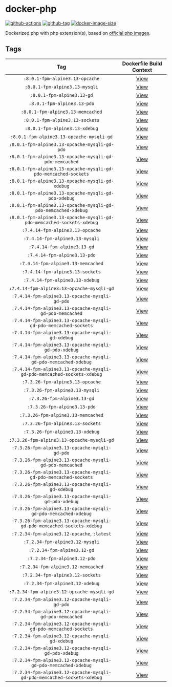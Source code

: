 # docker-php

[![github-actions](https://github.com/theohbrothers/docker-php/workflows/ci-master-pr/badge.svg)](https://github.com/theohbrothers/docker-php/actions)
[![github-tag](https://img.shields.io/github/tag/theohbrothers/docker-php)](https://github.com/theohbrothers/docker-php/releases/)
[![docker-image-size](https://img.shields.io/docker/image-size/theohbrothers/docker-php/latest)](https://hub.docker.com/r/theohbrothers/docker-php)

Dockerized php with php extension(s), based on [official php images](https://hub.docker.com/_/php).

## Tags

| Tag | Dockerfile Build Context |
|:-------:|:---------:|
| `:8.0.1-fpm-alpine3.13-opcache` | [View](variants/8.0.1-fpm-alpine3.13-opcache ) |
| `:8.0.1-fpm-alpine3.13-mysqli` | [View](variants/8.0.1-fpm-alpine3.13-mysqli ) |
| `:8.0.1-fpm-alpine3.13-gd` | [View](variants/8.0.1-fpm-alpine3.13-gd ) |
| `:8.0.1-fpm-alpine3.13-pdo` | [View](variants/8.0.1-fpm-alpine3.13-pdo ) |
| `:8.0.1-fpm-alpine3.13-memcached` | [View](variants/8.0.1-fpm-alpine3.13-memcached ) |
| `:8.0.1-fpm-alpine3.13-sockets` | [View](variants/8.0.1-fpm-alpine3.13-sockets ) |
| `:8.0.1-fpm-alpine3.13-xdebug` | [View](variants/8.0.1-fpm-alpine3.13-xdebug ) |
| `:8.0.1-fpm-alpine3.13-opcache-mysqli-gd` | [View](variants/8.0.1-fpm-alpine3.13-opcache-mysqli-gd ) |
| `:8.0.1-fpm-alpine3.13-opcache-mysqli-gd-pdo` | [View](variants/8.0.1-fpm-alpine3.13-opcache-mysqli-gd-pdo ) |
| `:8.0.1-fpm-alpine3.13-opcache-mysqli-gd-pdo-memcached` | [View](variants/8.0.1-fpm-alpine3.13-opcache-mysqli-gd-pdo-memcached ) |
| `:8.0.1-fpm-alpine3.13-opcache-mysqli-gd-pdo-memcached-sockets` | [View](variants/8.0.1-fpm-alpine3.13-opcache-mysqli-gd-pdo-memcached-sockets ) |
| `:8.0.1-fpm-alpine3.13-opcache-mysqli-gd-xdebug` | [View](variants/8.0.1-fpm-alpine3.13-opcache-mysqli-gd-xdebug ) |
| `:8.0.1-fpm-alpine3.13-opcache-mysqli-gd-pdo-xdebug` | [View](variants/8.0.1-fpm-alpine3.13-opcache-mysqli-gd-pdo-xdebug ) |
| `:8.0.1-fpm-alpine3.13-opcache-mysqli-gd-pdo-memcached-xdebug` | [View](variants/8.0.1-fpm-alpine3.13-opcache-mysqli-gd-pdo-memcached-xdebug ) |
| `:8.0.1-fpm-alpine3.13-opcache-mysqli-gd-pdo-memcached-sockets-xdebug` | [View](variants/8.0.1-fpm-alpine3.13-opcache-mysqli-gd-pdo-memcached-sockets-xdebug ) |
| `:7.4.14-fpm-alpine3.13-opcache` | [View](variants/7.4.14-fpm-alpine3.13-opcache ) |
| `:7.4.14-fpm-alpine3.13-mysqli` | [View](variants/7.4.14-fpm-alpine3.13-mysqli ) |
| `:7.4.14-fpm-alpine3.13-gd` | [View](variants/7.4.14-fpm-alpine3.13-gd ) |
| `:7.4.14-fpm-alpine3.13-pdo` | [View](variants/7.4.14-fpm-alpine3.13-pdo ) |
| `:7.4.14-fpm-alpine3.13-memcached` | [View](variants/7.4.14-fpm-alpine3.13-memcached ) |
| `:7.4.14-fpm-alpine3.13-sockets` | [View](variants/7.4.14-fpm-alpine3.13-sockets ) |
| `:7.4.14-fpm-alpine3.13-xdebug` | [View](variants/7.4.14-fpm-alpine3.13-xdebug ) |
| `:7.4.14-fpm-alpine3.13-opcache-mysqli-gd` | [View](variants/7.4.14-fpm-alpine3.13-opcache-mysqli-gd ) |
| `:7.4.14-fpm-alpine3.13-opcache-mysqli-gd-pdo` | [View](variants/7.4.14-fpm-alpine3.13-opcache-mysqli-gd-pdo ) |
| `:7.4.14-fpm-alpine3.13-opcache-mysqli-gd-pdo-memcached` | [View](variants/7.4.14-fpm-alpine3.13-opcache-mysqli-gd-pdo-memcached ) |
| `:7.4.14-fpm-alpine3.13-opcache-mysqli-gd-pdo-memcached-sockets` | [View](variants/7.4.14-fpm-alpine3.13-opcache-mysqli-gd-pdo-memcached-sockets ) |
| `:7.4.14-fpm-alpine3.13-opcache-mysqli-gd-xdebug` | [View](variants/7.4.14-fpm-alpine3.13-opcache-mysqli-gd-xdebug ) |
| `:7.4.14-fpm-alpine3.13-opcache-mysqli-gd-pdo-xdebug` | [View](variants/7.4.14-fpm-alpine3.13-opcache-mysqli-gd-pdo-xdebug ) |
| `:7.4.14-fpm-alpine3.13-opcache-mysqli-gd-pdo-memcached-xdebug` | [View](variants/7.4.14-fpm-alpine3.13-opcache-mysqli-gd-pdo-memcached-xdebug ) |
| `:7.4.14-fpm-alpine3.13-opcache-mysqli-gd-pdo-memcached-sockets-xdebug` | [View](variants/7.4.14-fpm-alpine3.13-opcache-mysqli-gd-pdo-memcached-sockets-xdebug ) |
| `:7.3.26-fpm-alpine3.13-opcache` | [View](variants/7.3.26-fpm-alpine3.13-opcache ) |
| `:7.3.26-fpm-alpine3.13-mysqli` | [View](variants/7.3.26-fpm-alpine3.13-mysqli ) |
| `:7.3.26-fpm-alpine3.13-gd` | [View](variants/7.3.26-fpm-alpine3.13-gd ) |
| `:7.3.26-fpm-alpine3.13-pdo` | [View](variants/7.3.26-fpm-alpine3.13-pdo ) |
| `:7.3.26-fpm-alpine3.13-memcached` | [View](variants/7.3.26-fpm-alpine3.13-memcached ) |
| `:7.3.26-fpm-alpine3.13-sockets` | [View](variants/7.3.26-fpm-alpine3.13-sockets ) |
| `:7.3.26-fpm-alpine3.13-xdebug` | [View](variants/7.3.26-fpm-alpine3.13-xdebug ) |
| `:7.3.26-fpm-alpine3.13-opcache-mysqli-gd` | [View](variants/7.3.26-fpm-alpine3.13-opcache-mysqli-gd ) |
| `:7.3.26-fpm-alpine3.13-opcache-mysqli-gd-pdo` | [View](variants/7.3.26-fpm-alpine3.13-opcache-mysqli-gd-pdo ) |
| `:7.3.26-fpm-alpine3.13-opcache-mysqli-gd-pdo-memcached` | [View](variants/7.3.26-fpm-alpine3.13-opcache-mysqli-gd-pdo-memcached ) |
| `:7.3.26-fpm-alpine3.13-opcache-mysqli-gd-pdo-memcached-sockets` | [View](variants/7.3.26-fpm-alpine3.13-opcache-mysqli-gd-pdo-memcached-sockets ) |
| `:7.3.26-fpm-alpine3.13-opcache-mysqli-gd-xdebug` | [View](variants/7.3.26-fpm-alpine3.13-opcache-mysqli-gd-xdebug ) |
| `:7.3.26-fpm-alpine3.13-opcache-mysqli-gd-pdo-xdebug` | [View](variants/7.3.26-fpm-alpine3.13-opcache-mysqli-gd-pdo-xdebug ) |
| `:7.3.26-fpm-alpine3.13-opcache-mysqli-gd-pdo-memcached-xdebug` | [View](variants/7.3.26-fpm-alpine3.13-opcache-mysqli-gd-pdo-memcached-xdebug ) |
| `:7.3.26-fpm-alpine3.13-opcache-mysqli-gd-pdo-memcached-sockets-xdebug` | [View](variants/7.3.26-fpm-alpine3.13-opcache-mysqli-gd-pdo-memcached-sockets-xdebug ) |
| `:7.2.34-fpm-alpine3.12-opcache`, `:latest` | [View](variants/7.2.34-fpm-alpine3.12-opcache ) |
| `:7.2.34-fpm-alpine3.12-mysqli` | [View](variants/7.2.34-fpm-alpine3.12-mysqli ) |
| `:7.2.34-fpm-alpine3.12-gd` | [View](variants/7.2.34-fpm-alpine3.12-gd ) |
| `:7.2.34-fpm-alpine3.12-pdo` | [View](variants/7.2.34-fpm-alpine3.12-pdo ) |
| `:7.2.34-fpm-alpine3.12-memcached` | [View](variants/7.2.34-fpm-alpine3.12-memcached ) |
| `:7.2.34-fpm-alpine3.12-sockets` | [View](variants/7.2.34-fpm-alpine3.12-sockets ) |
| `:7.2.34-fpm-alpine3.12-xdebug` | [View](variants/7.2.34-fpm-alpine3.12-xdebug ) |
| `:7.2.34-fpm-alpine3.12-opcache-mysqli-gd` | [View](variants/7.2.34-fpm-alpine3.12-opcache-mysqli-gd ) |
| `:7.2.34-fpm-alpine3.12-opcache-mysqli-gd-pdo` | [View](variants/7.2.34-fpm-alpine3.12-opcache-mysqli-gd-pdo ) |
| `:7.2.34-fpm-alpine3.12-opcache-mysqli-gd-pdo-memcached` | [View](variants/7.2.34-fpm-alpine3.12-opcache-mysqli-gd-pdo-memcached ) |
| `:7.2.34-fpm-alpine3.12-opcache-mysqli-gd-pdo-memcached-sockets` | [View](variants/7.2.34-fpm-alpine3.12-opcache-mysqli-gd-pdo-memcached-sockets ) |
| `:7.2.34-fpm-alpine3.12-opcache-mysqli-gd-xdebug` | [View](variants/7.2.34-fpm-alpine3.12-opcache-mysqli-gd-xdebug ) |
| `:7.2.34-fpm-alpine3.12-opcache-mysqli-gd-pdo-xdebug` | [View](variants/7.2.34-fpm-alpine3.12-opcache-mysqli-gd-pdo-xdebug ) |
| `:7.2.34-fpm-alpine3.12-opcache-mysqli-gd-pdo-memcached-xdebug` | [View](variants/7.2.34-fpm-alpine3.12-opcache-mysqli-gd-pdo-memcached-xdebug ) |
| `:7.2.34-fpm-alpine3.12-opcache-mysqli-gd-pdo-memcached-sockets-xdebug` | [View](variants/7.2.34-fpm-alpine3.12-opcache-mysqli-gd-pdo-memcached-sockets-xdebug ) |
